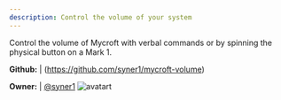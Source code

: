 ```yaml
---
description: Control the volume of your system
---
```

Control the volume of Mycroft with verbal commands or by spinning the physical
button on a Mark 1.

**Github:** | (https://github.com/syner1/mycroft-volume)

**Owner:** | [@syner1](https://github.com/syner1) ![avatart](https://avatars0.githubusercontent.com/u/43918410?v=4)


